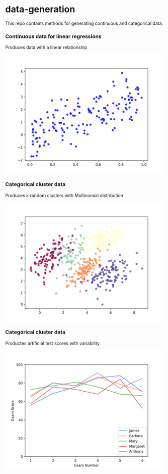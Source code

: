 # data-generation
This repo contains methods for generating continuous and categorical data.

### Continuous data for linear regressions
Produces data with a linear relationship 

<img align="center" src="Photo%20Examples/linear_example.png">

### Categorical cluster data
Produces k random clusters with Multinomial distribution

<img align="center" src="Photo%20Examples/cluster_example.png">

### Categorical cluster data
Productes artificial test scores with variability

<img align="center" src="Photo%20Examples/exams_example.png">
